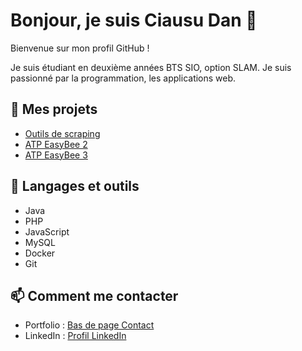# Bonjour, je suis Ciausu Dan 👋

Bienvenue sur mon profil GitHub !

Je suis étudiant en deuxième années BTS SIO, option SLAM. Je suis passionné par la programmation, les applications web.

## 🚀 Mes projets
- [Outils de scraping](https://github.com/DanCsu/Outils_Scraping)
- [ATP EasyBee 2](https://github.com/DanCsu/ATP-EasyBee-2)
- [ATP EasyBee 3](https://github.com/DanCsu/ATP-EasyBee-3)

## 🔧 Langages et outils
- Java
- PHP
- JavaScript
- MySQL
- Docker
- Git

## 📫 Comment me contacter
- Portfolio : [Bas de page Contact](https://dancsu.github.io/)
- LinkedIn : [Profil LinkedIn](https://www.linkedin.com/in/dan-ciausu-988827239/)
